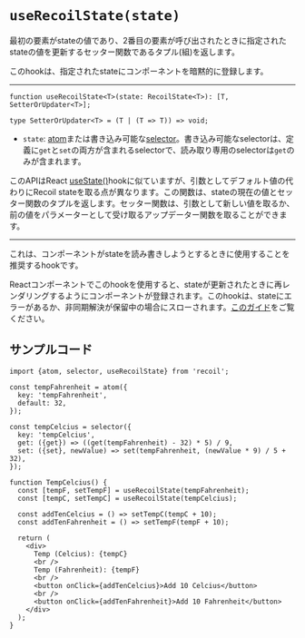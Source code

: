 # `useRecoilState(state)`

最初の要素がstateの値であり、2番目の要素が呼び出されたときに指定されたstateの値を更新するセッター関数であるタプル(組)を返します。

​このhookは、指定されたstateにコンポーネントを暗黙的に登録します。

***

```React
function useRecoilState<T>(state: RecoilState<T>): [T, SetterOrUpdater<T>];

type SetterOrUpdater<T> = (T | (T => T)) => void;
```

* `state`: [atom](https://qiita.com/Daichi44/items/0a9b9af69dddddbcd7e2)または書き込み可能な[selector](https://qiita.com/Daichi44/items/13912706763c22f9cbe9)。​書き込み可能なselectorは、定義に`get`と`set`の両方が含まれるselectorで、読み取り専用のselectorは`get`のみが含まれます。

​このAPIはReact [useState()](https://reactjs.org/docs/hooks-reference.html#usestate)hookに似ていますが、引数としてデフォルト値の代わりにRecoil stateを取る点が異なります。​この関数は、stateの現在の値とセッター関数のタプルを返します。​セッター関数は、引数として新しい値を取るか、前の値をパラメーターとして受け取るアップデーター関数を取ることができます。

***

これは、コンポーネントがstateを読み書きしようとするときに使用することを推奨するhookです。

​Reactコンポーネントでこのhookを使用すると、stateが更新されたときに再レンダリングするようにコンポーネントが登録されます。​このhookは、stateにエラーがあるか、非同期解決が保留中の場合にスローされます。​[このガイド](https://qiita.com/Daichi44/items/47e9ac34c61c35531abb)をご覧ください。

## サンプルコード

```React
import {atom, selector, useRecoilState} from 'recoil';

const tempFahrenheit = atom({
  key: 'tempFahrenheit',
  default: 32,
});

const tempCelcius = selector({
  key: 'tempCelcius',
  get: ({get}) => ((get(tempFahrenheit) - 32) * 5) / 9,
  set: ({set}, newValue) => set(tempFahrenheit, (newValue * 9) / 5 + 32),
});

function TempCelcius() {
  const [tempF, setTempF] = useRecoilState(tempFahrenheit);
  const [tempC, setTempC] = useRecoilState(tempCelcius);

  const addTenCelcius = () => setTempC(tempC + 10);
  const addTenFahrenheit = () => setTempF(tempF + 10);

  return (
    <div>
      Temp (Celcius): {tempC}
      <br />
      Temp (Fahrenheit): {tempF}
      <br />
      <button onClick={addTenCelcius}>Add 10 Celcius</button>
      <br />
      <button onClick={addTenFahrenheit}>Add 10 Fahrenheit</button>
    </div>
  );
}
```